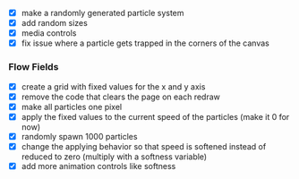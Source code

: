 - [x] make a randomly generated particle system
- [x] add random sizes
- [x] media controls
- [x] fix issue where a particle gets trapped in the corners of the canvas

### Flow Fields
- [x] create a grid with fixed values for the x and y axis
- [x] remove the code that clears the page on each redraw
- [x] make all particles one pixel
- [x] apply the fixed values to the current speed of the particles (make it 0 for now)
- [x] randomly spawn 1000 particles 
- [x] change the applying behavior so that speed is softened instead of reduced to zero (multiply with a softness variable)
- [x] add more animation controls like softness